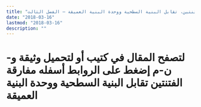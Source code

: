 ```yaml
---
title: "مفارقة الفتنتين، تقابل البنية السطحية ووحدة البنية العميقة – الفصل الثالث"
date: "2018-03-16"
lastmod: "2018-03-16"
description: ""
---
```

# **لتصفح المقال في كتيب أو لتحميل وثيقة و-ن-م إضغط على الروابط أسفله** **مفارقة الفتنتين تقابل البنية السطحية ووحدة البنية العميقة**

###